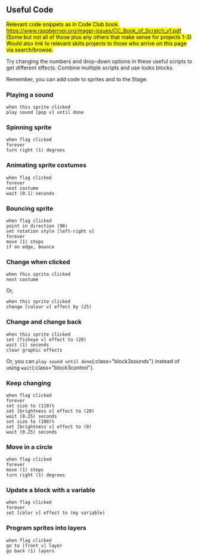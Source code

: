 ## Useful Code

<mark>Relevant code snippets as in Code Club book. 
https://www.raspberrypi.org/magpi-issues/CC_Book_of_Scratch_v1.pdf
(Some but not all of those plus any others that make sense for projects 1-3) Would also link to relevant skills projects to those who arrive on this page via search/browse.</mark>

Try changing the numbers and drop-down options in these useful scripts to get different effects. Combine multiple scripts and use looks blocks. 

Remember, you can add code to sprites and to the Stage. 

### Playing a sound

```blocks3
when this sprite clicked
play sound [pop v] until done
```

### Spinning sprite

```blocks3
when flag clicked
forever
turn right (1) degrees
```

### Animating sprite costumes

```blocks3
when flag clicked
forever
next costume
wait (0.1) seconds
```

### Bouncing sprite

```blocks3
when flag clicked
point in direction (90)
set rotation style [left-right v]
forever
move (1) steps
if on edge, bounce
```

### Change when clicked

```blocks3
when this sprite clicked
next costume
```

Or,

```blocks3
when this sprite clicked
change [colour v] effect by (25)
```

### Change and change back

```blocks3
when this sprite clicked
set [fisheye v] effect to (20)
wait (1) seconds
clear graphic effects
```

Or, you can `play sound until done`{:class="block3sounds"} instead of using `wait`{:class="block3control"}. 


### Keep changing

```blocks3
when flag clicked
forever
set size to (110)%
set [brightness v] effect to (20)
wait (0.25) seconds
set size to (100)%
set [brightness v] effect to (0)
wait (0.25) seconds
```

### Move in a circle

```blocks3
when flag clicked
forever
move (1) steps
turn right (1) degrees
```


### Update a block with a variable

```blocks3
when flag clicked
forever
set [color v] effect to (my variable)
```

### Program sprites into layers

```blocks3
when flag clicked
go to [front v] layer
go back (1) layers
```







